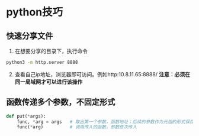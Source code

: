 # python技巧

## 快速分享文件
1. 在想要分享的目录下，执行命令
```bash
python3 -m http.server 8888
```
2. 查看自己ip地址，浏览器即可访问。例如http:10.8.11.65:8888/
**注意：必须在同一局域网才可以进行该操作**

## 函数传递多个参数，不固定形式
```Python
def put(*args):
	func, *arg = args	# 取出第一个参数，函数地址；后续的参数作为元祖的形式保存
	func(*arg)			# 调用传入的函数，参数依次传入
```